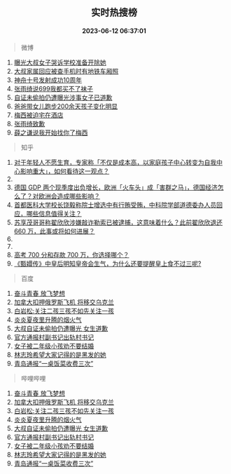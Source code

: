 <div align="center"><h2>实时热搜榜</h2><h4>2023-06-12 06:37:01</h4></div>

> 微博  

1. [曝光大叔女子哭诉学校准备开除她](https://s.weibo.com/weibo?q=%23%E6%9B%9D%E5%85%89%E5%A4%A7%E5%8F%94%E5%A5%B3%E5%AD%90%E5%93%AD%E8%AF%89%E5%AD%A6%E6%A0%A1%E5%87%86%E5%A4%87%E5%BC%80%E9%99%A4%E5%A5%B9%23&t=31&band_rank=1&Refer=top)<br />
2. [大叔家属回应被查手机时有地铁车厢照](https://s.weibo.com/weibo?q=%23%E5%A4%A7%E5%8F%94%E5%AE%B6%E5%B1%9E%E5%9B%9E%E5%BA%94%E8%A2%AB%E6%9F%A5%E6%89%8B%E6%9C%BA%E6%97%B6%E6%9C%89%E5%9C%B0%E9%93%81%E8%BD%A6%E5%8E%A2%E7%85%A7%23&t=31&band_rank=2&Refer=top)<br />
3. [神舟十号发射成功10周年](https://s.weibo.com/weibo?q=%23%E7%A5%9E%E8%88%9F%E5%8D%81%E5%8F%B7%E5%8F%91%E5%B0%84%E6%88%90%E5%8A%9F10%E5%91%A8%E5%B9%B4%23&t=31&band_rank=3&Refer=top)<br />
4. [张雨绮说699我都买不了袜子](https://s.weibo.com/weibo?q=%23%E5%BC%A0%E9%9B%A8%E7%BB%AE%E8%AF%B4699%E6%88%91%E9%83%BD%E4%B9%B0%E4%B8%8D%E4%BA%86%E8%A2%9C%E5%AD%90%23&t=31&band_rank=4&Refer=top)<br />
5. [自证未偷拍仍遭曝光涉事女子已道歉](https://s.weibo.com/weibo?q=%23%E8%87%AA%E8%AF%81%E6%9C%AA%E5%81%B7%E6%8B%8D%E4%BB%8D%E9%81%AD%E6%9B%9D%E5%85%89%E6%B6%89%E4%BA%8B%E5%A5%B3%E5%AD%90%E5%B7%B2%E9%81%93%E6%AD%89%23&t=31&band_rank=5&Refer=top)<br />
6. [爸爸带女儿跑步200余天孩子变化明显](https://s.weibo.com/weibo?q=%23%E7%88%B8%E7%88%B8%E5%B8%A6%E5%A5%B3%E5%84%BF%E8%B7%91%E6%AD%A5200%E4%BD%99%E5%A4%A9%E5%AD%A9%E5%AD%90%E5%8F%98%E5%8C%96%E6%98%8E%E6%98%BE%23&t=31&band_rank=6&Refer=top)<br />
7. [梅西被迫宅在酒店](https://s.weibo.com/weibo?q=%23%E6%A2%85%E8%A5%BF%E8%A2%AB%E8%BF%AB%E5%AE%85%E5%9C%A8%E9%85%92%E5%BA%97%23&t=31&band_rank=7&Refer=top)<br />
8. [张雨绮致歉](https://s.weibo.com/weibo?q=%E5%BC%A0%E9%9B%A8%E7%BB%AE%E8%87%B4%E6%AD%89&t=31&band_rank=8&Refer=top)<br />
9. [薛之谦说我开始找你了梅西](https://s.weibo.com/weibo?q=%23%E8%96%9B%E4%B9%8B%E8%B0%A6%E8%AF%B4%E6%88%91%E5%BC%80%E5%A7%8B%E6%89%BE%E4%BD%A0%E4%BA%86%E6%A2%85%E8%A5%BF%23&t=31&band_rank=9&Refer=top)<br />

> 知乎  

1. [对于年轻人不愿生育，专家称「不仅是成本高，以家庭孩子中心转变为自我中心影响重大」，如何看待这一观点？](https://www.zhihu.com/question/606014215)<br />
2. []()<br />
3. [德国 GDP 两个现季度出负增长，欧洲「火车头」成「害群之马」，德国经济怎么了？对欧洲会造成哪些影响？](https://www.zhihu.com/question/605491276)<br />
4. [首都医科大学校长饶毅称院士增选中有行贿受贿，中科院学部道德委办人员回应，哪些信息值得关注？](https://www.zhihu.com/question/606031181)<br />
5. [苏享茂哥哥称翟欣欣涉嫌敲诈勒索已被逮捕，这意味着什么？此前翟欣欣退还 660 万，此事或将如何进展？](https://www.zhihu.com/question/605647767)<br />
6. []()<br />
7. []()<br />
8. [高考 700 分和存款 700 万，你选择哪个？](https://www.zhihu.com/question/605422526)<br />
9. [《甄嬛传》中皇后明知皇帝会生气，为什么还要提醒皇上食不过三呢?](https://www.zhihu.com/question/604215083)<br />

> 百度  

1. [奋斗青春 放飞梦想](https://www.baidu.com/s?wd=%E5%A5%8B%E6%96%97%E9%9D%92%E6%98%A5+%E6%94%BE%E9%A3%9E%E6%A2%A6%E6%83%B3&sa=fyb_news&rsv_dl=fyb_news)<br />
2. [加拿大扣押俄罗斯飞机 将移交乌克兰](https://www.baidu.com/s?wd=%E5%8A%A0%E6%8B%BF%E5%A4%A7%E6%89%A3%E6%8A%BC%E4%BF%84%E7%BD%97%E6%96%AF%E9%A3%9E%E6%9C%BA+%E5%B0%86%E7%A7%BB%E4%BA%A4%E4%B9%8C%E5%85%8B%E5%85%B0&sa=fyb_news&rsv_dl=fyb_news)<br />
3. [白岩松:关注二孩三孩不如先关注一孩](https://www.baidu.com/s?wd=%E7%99%BD%E5%B2%A9%E6%9D%BE%3A%E5%85%B3%E6%B3%A8%E4%BA%8C%E5%AD%A9%E4%B8%89%E5%AD%A9%E4%B8%8D%E5%A6%82%E5%85%88%E5%85%B3%E6%B3%A8%E4%B8%80%E5%AD%A9&sa=fyb_news&rsv_dl=fyb_news)<br />
4. [炎炎夏夜里升腾的烟火气](https://www.baidu.com/s?wd=%E7%82%8E%E7%82%8E%E5%A4%8F%E5%A4%9C%E9%87%8C%E5%8D%87%E8%85%BE%E7%9A%84%E7%83%9F%E7%81%AB%E6%B0%94&sa=fyb_news&rsv_dl=fyb_news)<br />
5. [大叔自证未偷拍仍遭曝光 女生道歉](https://www.baidu.com/s?wd=%E5%A4%A7%E5%8F%94%E8%87%AA%E8%AF%81%E6%9C%AA%E5%81%B7%E6%8B%8D%E4%BB%8D%E9%81%AD%E6%9B%9D%E5%85%89+%E5%A5%B3%E7%94%9F%E9%81%93%E6%AD%89&sa=fyb_news&rsv_dl=fyb_news)<br />
6. [官方通报村副书记出轨村书记](https://www.baidu.com/s?wd=%E5%AE%98%E6%96%B9%E9%80%9A%E6%8A%A5%E6%9D%91%E5%89%AF%E4%B9%A6%E8%AE%B0%E5%87%BA%E8%BD%A8%E6%9D%91%E4%B9%A6%E8%AE%B0&sa=fyb_news&rsv_dl=fyb_news)<br />
7. [女子被二年级小孩劝不要结婚](https://www.baidu.com/s?wd=%E5%A5%B3%E5%AD%90%E8%A2%AB%E4%BA%8C%E5%B9%B4%E7%BA%A7%E5%B0%8F%E5%AD%A9%E5%8A%9D%E4%B8%8D%E8%A6%81%E7%BB%93%E5%A9%9A&sa=fyb_news&rsv_dl=fyb_news)<br />
8. [林志玲希望大家记得的是黑发的她](https://www.baidu.com/s?wd=%E6%9E%97%E5%BF%97%E7%8E%B2%E5%B8%8C%E6%9C%9B%E5%A4%A7%E5%AE%B6%E8%AE%B0%E5%BE%97%E7%9A%84%E6%98%AF%E9%BB%91%E5%8F%91%E7%9A%84%E5%A5%B9&sa=fyb_news&rsv_dl=fyb_news)<br />
9. [青岛通报“一桌饭菜收费三次”](https://www.baidu.com/s?wd=%E9%9D%92%E5%B2%9B%E9%80%9A%E6%8A%A5%E2%80%9C%E4%B8%80%E6%A1%8C%E9%A5%AD%E8%8F%9C%E6%94%B6%E8%B4%B9%E4%B8%89%E6%AC%A1%E2%80%9D&sa=fyb_news&rsv_dl=fyb_news)<br />

> 哔哩哔哩  

1. [奋斗青春 放飞梦想](https://www.baidu.com/s?wd=%E5%A5%8B%E6%96%97%E9%9D%92%E6%98%A5+%E6%94%BE%E9%A3%9E%E6%A2%A6%E6%83%B3&sa=fyb_news&rsv_dl=fyb_news)<br />
2. [加拿大扣押俄罗斯飞机 将移交乌克兰](https://www.baidu.com/s?wd=%E5%8A%A0%E6%8B%BF%E5%A4%A7%E6%89%A3%E6%8A%BC%E4%BF%84%E7%BD%97%E6%96%AF%E9%A3%9E%E6%9C%BA+%E5%B0%86%E7%A7%BB%E4%BA%A4%E4%B9%8C%E5%85%8B%E5%85%B0&sa=fyb_news&rsv_dl=fyb_news)<br />
3. [白岩松:关注二孩三孩不如先关注一孩](https://www.baidu.com/s?wd=%E7%99%BD%E5%B2%A9%E6%9D%BE%3A%E5%85%B3%E6%B3%A8%E4%BA%8C%E5%AD%A9%E4%B8%89%E5%AD%A9%E4%B8%8D%E5%A6%82%E5%85%88%E5%85%B3%E6%B3%A8%E4%B8%80%E5%AD%A9&sa=fyb_news&rsv_dl=fyb_news)<br />
4. [炎炎夏夜里升腾的烟火气](https://www.baidu.com/s?wd=%E7%82%8E%E7%82%8E%E5%A4%8F%E5%A4%9C%E9%87%8C%E5%8D%87%E8%85%BE%E7%9A%84%E7%83%9F%E7%81%AB%E6%B0%94&sa=fyb_news&rsv_dl=fyb_news)<br />
5. [大叔自证未偷拍仍遭曝光 女生道歉](https://www.baidu.com/s?wd=%E5%A4%A7%E5%8F%94%E8%87%AA%E8%AF%81%E6%9C%AA%E5%81%B7%E6%8B%8D%E4%BB%8D%E9%81%AD%E6%9B%9D%E5%85%89+%E5%A5%B3%E7%94%9F%E9%81%93%E6%AD%89&sa=fyb_news&rsv_dl=fyb_news)<br />
6. [官方通报村副书记出轨村书记](https://www.baidu.com/s?wd=%E5%AE%98%E6%96%B9%E9%80%9A%E6%8A%A5%E6%9D%91%E5%89%AF%E4%B9%A6%E8%AE%B0%E5%87%BA%E8%BD%A8%E6%9D%91%E4%B9%A6%E8%AE%B0&sa=fyb_news&rsv_dl=fyb_news)<br />
7. [女子被二年级小孩劝不要结婚](https://www.baidu.com/s?wd=%E5%A5%B3%E5%AD%90%E8%A2%AB%E4%BA%8C%E5%B9%B4%E7%BA%A7%E5%B0%8F%E5%AD%A9%E5%8A%9D%E4%B8%8D%E8%A6%81%E7%BB%93%E5%A9%9A&sa=fyb_news&rsv_dl=fyb_news)<br />
8. [林志玲希望大家记得的是黑发的她](https://www.baidu.com/s?wd=%E6%9E%97%E5%BF%97%E7%8E%B2%E5%B8%8C%E6%9C%9B%E5%A4%A7%E5%AE%B6%E8%AE%B0%E5%BE%97%E7%9A%84%E6%98%AF%E9%BB%91%E5%8F%91%E7%9A%84%E5%A5%B9&sa=fyb_news&rsv_dl=fyb_news)<br />
9. [青岛通报“一桌饭菜收费三次”](https://www.baidu.com/s?wd=%E9%9D%92%E5%B2%9B%E9%80%9A%E6%8A%A5%E2%80%9C%E4%B8%80%E6%A1%8C%E9%A5%AD%E8%8F%9C%E6%94%B6%E8%B4%B9%E4%B8%89%E6%AC%A1%E2%80%9D&sa=fyb_news&rsv_dl=fyb_news)<br />
